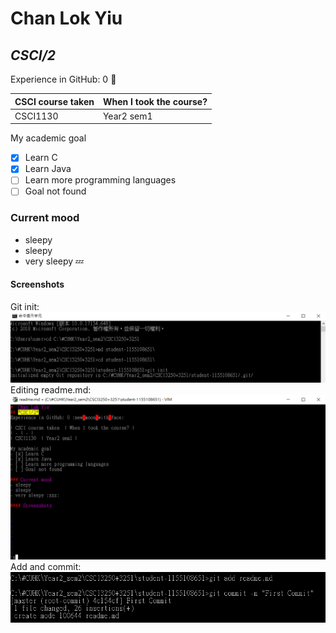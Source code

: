 #  Chan Lok Yiu
## *CSCI/2*
Experience in GitHub: 0 :new_moon_with_face:

| CSCI course taken  | When I took the course? |
| - | - |
| CSCI1130  | Year2 sem1 |

My academic goal
- [x] Learn C
- [x] Learn Java
- [ ] Learn more programming languages
- [ ] Goal not found

### Current mood
- sleepy
- sleepy
- very sleepy :zzz:


#### Screenshots
Git init: ![alt text](git_init.png)
Editing readme.md: ![alt text](vim.png)
Add and commit: ![alt text](add_commit.png)


